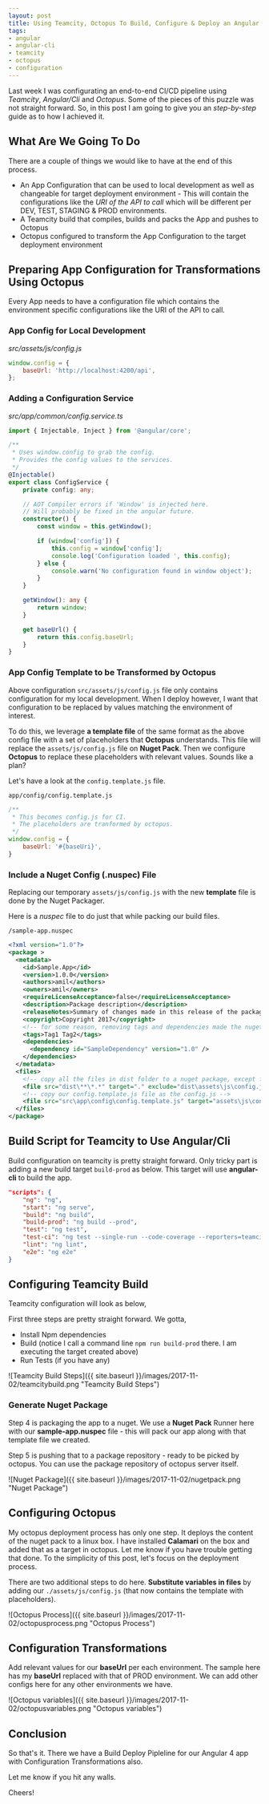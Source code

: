 ```yaml
---
layout: post
title: Using Teamcity, Octopus To Build, Configure & Deploy an Angular 4 App
tags:
- angular
- angular-cli
- teamcity
- octopus
- configuration
---
```


Last week I was configurating an end-to-end CI/CD pipeline using *Teamcity*, *Angular/Cli* and *Octopus*. Some of the pieces of this puzzle was not straight forward. So, in this post I am going to give you an *step-by-step* guide as to how I achieved it. 

## What Are We Going To Do

There are a couple of things we would like to have at the end of this process.

- An App Configuration that can be used to local development as well as changeable for target deployment environment - This will contain the configurations like the *URI of the API to call* which will be different per DEV, TEST, STAGING & PROD environments.
- A Teamcity build that compiles, builds and packs the App and pushes to Octopus
- Octopus configured to transform the App Configuration to the target deployment environment


## Preparing App Configuration for Transformations Using Octopus

Every App needs to have a configuration file which contains the environment specific configurations like the URI of the API to call. 

### App Config for Local Development

*src/assets/js/config.js*

```javascript
window.config = {
    baseUrl: 'http://localhost:4200/api',
};
```

### Adding a Configuration Service

*src/app/common/config.service.ts*

```typescript
import { Injectable, Inject } from '@angular/core';

/**
 * Uses window.config to grab the config.
 * Provides the config values to the services.
 */
@Injectable()
export class ConfigService {
    private config: any;

    // AOT Compiler errors if 'Window' is injected here.
    // Will probably be fixed in the angular future.
    constructor() {
        const window = this.getWindow();

        if (window['config']) {
            this.config = window['config'];
            console.log('Configuration loaded ', this.config);
        } else {
            console.warn('No configuration found in window object');
        }
    }

    getWindow(): any {
        return window;
    }

    get baseUrl() {
        return this.config.baseUrl;
    }
}

```


### App Config Template to be Transformed by Octopus

Above configuration `src/assets/js/config.js` file only contains configuration for my local development. When I deploy however, I want that configuration to be replaced by values matching the environment of interest.

To do this, we leverage **a template file** of the same format as the above config file with a set of placeholders that **Octopus** understands. This file will replace the `assets/js/config.js` file on **Nuget Pack**. Then we configure **Octopus** to replace these placeholders with relevant values. Sounds like a plan?

Let's have a look at the `config.template.js` file.

`app/config/config.template.js`

```javascript
/**
 * This becomes config.js for CI.
 * The placeholders are tranformed by octopus.
 */
window.config = {
    baseUrl: '#{baseUri}',
}
```

### Include a Nuget Config (.nuspec) File

Replacing our temporary `assets/js/config.js` with the new **template** file is done by the Nuget Packager.

Here is a *nuspec* file to do just that while packing our build files.

`/sample-app.nuspec`

```xml
<?xml version="1.0"?>
<package >
  <metadata>
    <id>Sample.App</id>
    <version>1.0.0</version>
    <authors>amil</authors>
    <owners>amil</owners>
    <requireLicenseAcceptance>false</requireLicenseAcceptance>
    <description>Package description</description>
    <releaseNotes>Summary of changes made in this release of the package.</releaseNotes>
    <copyright>Copyright 2017</copyright>
    <!-- for some reason, removing tags and dependencies made the nuget pack executable behave badly :/ -->
    <tags>Tag1 Tag2</tags>
    <dependencies>
      <dependency id="SampleDependency" version="1.0" />
    </dependencies>
  </metadata>
  <files>
    <!-- copy all the files in dist folder to a nuget package, except for the config.js -->
    <file src="dist\**\*.*" target="." exclude="dist\assets\js\config.js"/>
    <!-- copy our config.template.js file as the config.js -->
    <file src="src\app\config\config.template.js" target="assets\js\config.js" />
  </files>
</package>
```

## Build Script for Teamcity to Use Angular/Cli

Build configuration on teamcity is pretty straight forward. Only tricky part is adding a new build target `build-prod` as below. This target will use **angular-cli** to build the app.

```json
"scripts": {
    "ng": "ng",
    "start": "ng serve",
    "build": "ng build",
    "build-prod": "ng build --prod",
    "test": "ng test",
    "test-ci": "ng test --single-run --code-coverage --reporters=teamcity",
    "lint": "ng lint",
    "e2e": "ng e2e"
}
```

## Configuring Teamcity Build

Teamcity configuration will look as below,

First three steps are pretty straight forward.
We gotta,

- Install Npm dependencies
- Build (notice I call a command line `npm run build-prod` there. I am executing the target created above)
- Run Tests (if you have any)

![Teamcity Build Steps]({{ site.baseurl }}/images/2017-11-02/teamcitybuild.png "Teamcity Build Steps")

### Generate Nuget Package

Step 4 is packaging the app to a nuget. 
We use a **Nuget Pack** Runner here with our **sample-app.nuspec** file - this will pack our app along with that template file we created.

Step 5 is pushing that to a package repository - ready to be picked by octopus. You can use the package repository of octopus server itself.

![Nuget Package]({{ site.baseurl }}/images/2017-11-02/nugetpack.png "Nuget Package")

## Configuring Octopus

My octopus deployment process has only one step. It deploys the content of the nuget pack to a linux box. I have installed **Calamari** on the box and added that as a target in octopus. Let me know if you have trouble getting that done. To the simplicity of this post, let's focus on the deployment process.

There are two additional steps to do here. **Substitute variables in files** by adding our `./assets/js/config.js` (that now contains the template with placeholders). 

![Octopus Process]({{ site.baseurl }}/images/2017-11-02/octopusprocess.png "Octopus Process")


## Configuration Transformations

Add relevant values for our **baseUrl** per each environment.
The sample here has my **baseUrl** replaced with that of PROD environment. We can add other configs here for any other environments we have.

![Octopus variables]({{ site.baseurl }}/images/2017-11-02/octopusvariables.png "Octopus variables")

## Conclusion

So that's it. There we have a Build Deploy Pipleline for our Angular 4 app with Configuration Transformations also.

Let me know if you hit any walls.

Cheers!
